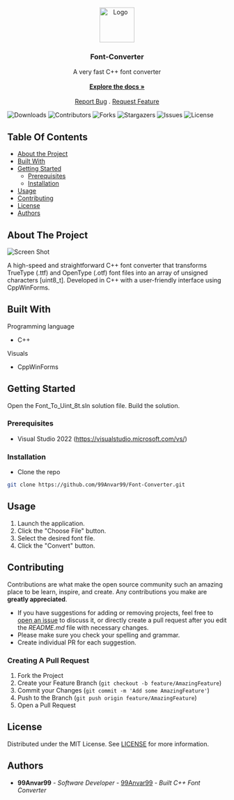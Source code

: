 <br/>
<p align="center">
  <a href="https://github.com/99Anvar99/Font-Converter">
    <img src="https://upload.wikimedia.org/wikipedia/commons/thumb/1/18/ISO_C%2B%2B_Logo.svg/1200px-ISO_C%2B%2B_Logo.svg.png" alt="Logo" width="80" height="80">
  </a>

  <h3 align="center">Font-Converter</h3>

  <p align="center">
    A very fast C++ font converter
    <br/>
    <br/>
    <a href="https://github.com/99Anvar99/Font-Converter"><strong>Explore the docs »</strong></a>
    <br/>
    <br/>
    <a href="https://github.com/99Anvar99/Font-Converter/issues">Report Bug</a>
    .
    <a href="https://github.com/99Anvar99/Font-Converter/issues">Request Feature</a>
  </p>
</p>

![Downloads](https://img.shields.io/github/downloads/99Anvar99/Font-Converter/total) ![Contributors](https://img.shields.io/github/contributors/99Anvar99/Font-Converter?color=dark-green) ![Forks](https://img.shields.io/github/forks/99Anvar99/Font-Converter?style=social) ![Stargazers](https://img.shields.io/github/stars/99Anvar99/Font-Converter?style=social) ![Issues](https://img.shields.io/github/issues/99Anvar99/Font-Converter) ![License](https://img.shields.io/github/license/99Anvar99/Font-Converter) 

## Table Of Contents

* [About the Project](#about-the-project)
* [Built With](#built-with)
* [Getting Started](#getting-started)
  * [Prerequisites](#prerequisites)
  * [Installation](#installation)
* [Usage](#usage)
* [Contributing](#contributing)
* [License](#license)
* [Authors](#authors)

## About The Project

![Screen Shot](https://github.com/99Anvar99/Font-Converter/blob/main/Image.png?raw=true)

A high-speed and straightforward C++ font converter that transforms TrueType (.ttf) and OpenType (.otf) font files into an array of unsigned characters [uint8_t]. Developed in C++ with a user-friendly interface using CppWinForms.

## Built With

Programming language
- C++

Visuals
- CppWinForms

## Getting Started

Open the Font_To_Uint_8t.sln solution file.
Build the solution.

### Prerequisites

- Visual Studio 2022 (https://visualstudio.microsoft.com/vs/)

### Installation

- Clone the repo
```sh
git clone https://github.com/99Anvar99/Font-Converter.git
```

## Usage

1. Launch the application.
2. Click the "Choose File" button.
3. Select the desired font file.
4. Click the "Convert" button.

## Contributing

Contributions are what make the open source community such an amazing place to be learn, inspire, and create. Any contributions you make are **greatly appreciated**.
* If you have suggestions for adding or removing projects, feel free to [open an issue](https://github.com/99Anvar99/Font-Converter/issues/new) to discuss it, or directly create a pull request after you edit the *README.md* file with necessary changes.
* Please make sure you check your spelling and grammar.
* Create individual PR for each suggestion.

### Creating A Pull Request

1. Fork the Project
2. Create your Feature Branch (`git checkout -b feature/AmazingFeature`)
3. Commit your Changes (`git commit -m 'Add some AmazingFeature'`)
4. Push to the Branch (`git push origin feature/AmazingFeature`)
5. Open a Pull Request

## License

Distributed under the MIT License. See [LICENSE](https://github.com/99Anvar99/Font-Converter/blob/main/LICENSE) for more information.

## Authors

* **99Anvar99** - *Software Developer* - [99Anvar99](https://github.com/99Anvar99/) - *Built C++ Font Converter*
